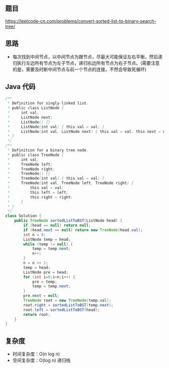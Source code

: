 ## 题目
https://leetcode-cn.com/problems/convert-sorted-list-to-binary-search-tree/

## 思路
- 每次找到中间节点，以中间节点为跟节点，尽最大可能保证左右平衡，然后递归执行左边所有节点为左子节点，递归右边所有节点为右子节点。(需要注意的是，需要及时断中间节点与前一个节点的连接，不然会导致死循环)

## Java 代码
```java
/**
 * Definition for singly-linked list.
 * public class ListNode {
 *     int val;
 *     ListNode next;
 *     ListNode() {}
 *     ListNode(int val) { this.val = val; }
 *     ListNode(int val, ListNode next) { this.val = val; this.next = next; }
 * }
 */
/**
 * Definition for a binary tree node.
 * public class TreeNode {
 *     int val;
 *     TreeNode left;
 *     TreeNode right;
 *     TreeNode() {}
 *     TreeNode(int val) { this.val = val; }
 *     TreeNode(int val, TreeNode left, TreeNode right) {
 *         this.val = val;
 *         this.left = left;
 *         this.right = right;
 *     }
 * }
 */
class Solution {
    public TreeNode sortedListToBST(ListNode head) {
        if (head == null) return null;
        if (head.next == null) return new TreeNode(head.val);
        int n = 0;
        ListNode temp = head;
        while (temp != null) {
            temp = temp.next;
            n++;
        }
        n = n >> 1;
        temp = head;
        ListNode pre = head;
        for (int i=0;i<n;i++) {
            pre = temp;
            temp = temp.next;
        }
        pre.next = null;
        TreeNode root = new TreeNode(temp.val);
        root.right = sortedListToBST(temp.next);
        root.left = sortedListToBST(head);
        return root;
    }
}
```

## 复杂度
- 时间复杂度：O(n log n)
- 空间复杂度：O(log n) 递归栈
